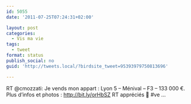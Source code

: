 ```yaml
---
id: 5055
date: '2011-07-25T07:24:31+02:00'

layout: post
categories:
  - Vis ma vie
tags:
  - tweet
format: status
publish_social: no
guid: 'http://tweets.local/?birdsite_tweet=95393979750813696'

---
```


RT @cmozzati: Je vends mon appart : Lyon 5 – Ménival – F3 – 133 000 €. Plus d’infos et photos : http://bit.ly/orHbSZ RT appréciés 🙂 #ve …